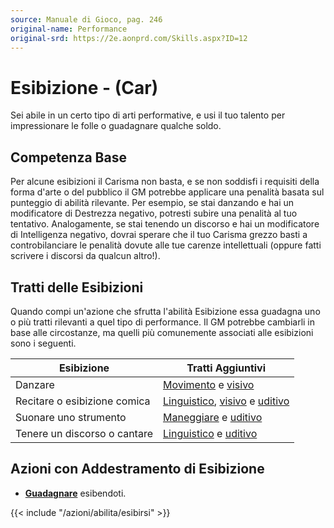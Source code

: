 ```yaml
---
source: Manuale di Gioco, pag. 246
original-name: Performance
original-srd: https://2e.aonprd.com/Skills.aspx?ID=12
---
```


# Esibizione - (Car)

Sei abile in un certo tipo di arti performative, e usi il tuo talento per
impressionare le folle o guadagnare qualche soldo.

## Competenza Base

Per alcune esibizioni il Carisma non basta, e se non soddisfi i requisiti della
forma d'arte o del pubblico il GM potrebbe applicare una penalità basata sul
punteggio di abilità rilevante. Per esempio, se stai danzando e hai un
modificatore di Destrezza negativo, potresti subire una penalità al tuo
tentativo. Analogamente, se stai tenendo un discorso e hai un modificatore di
Intelligenza negativo, dovrai sperare che il tuo Carisma grezzo basti a
controbilanciare le penalità dovute alle tue carenze intellettuali (oppure fatti
scrivere i discorsi da qualcun altro!).

## Tratti delle Esibizioni

Quando compi un'azione che sfrutta l'abilità Esibizione essa guadagna uno o più
tratti rilevanti a quel tipo di performance. Il GM potrebbe cambiarli in base
alle circostanze, ma quelli più comunemente associati alle esibizioni sono i
seguenti.

| Esibizione                   | Tratti Aggiuntivi                                                                         |
| ---------------------------- | ----------------------------------------------------------------------------------------- |
| Danzare                      | [Movimento](/tratti/movimento) e [visivo](/tratti/visivo)                                 |
| Recitare o esibizione comica | [Linguistico](/tratti/linguistico), [visivo](/tratti/visivo) e [uditivo](/tratti/uditivo) |
| Suonare uno strumento        | [Maneggiare](/tratti/maneggiare) e [uditivo](/tratti/uditivo)                             |
| Tenere un discorso o cantare | [Linguistico](/tratti/linguistico) e [uditivo](/tratti/uditivo)                           |

## Azioni con Addestramento di Esibizione

- **[Guadagnare](/azioni/abilita/guadagnare)** esibendoti.

{{< include "/azioni/abilita/esibirsi" >}}
